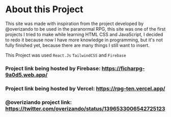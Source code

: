 # About this Project

This site was made with inspiration from the project developed by @overizando to be used in the paranormal RPG, this site was one of the first projects I tried to make while learning HTML CSS and JavaScript, I decided to redo it because now I have more knowledge in programming, but it's not fully finished yet, because there are many things I still want to insert.

This Project was used 
`React.Js` 
`TailwindCSS`
  and
`Firebase`

###  Project link being hosted by Firebase: https://ficharpg-9a0d5.web.app/
###  Project link being hosted by Vercel: https://rpg-ten.vercel.app/

###  @overiziando project link: https://twitter.com/overizando/status/1396533006542725123
